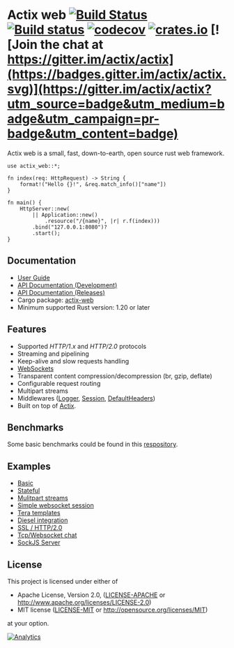 # Actix web [![Build Status](https://travis-ci.org/actix/actix-web.svg?branch=master)](https://travis-ci.org/actix/actix-web) [![Build status](https://ci.appveyor.com/api/projects/status/kkdb4yce7qhm5w85/branch/master?svg=true)](https://ci.appveyor.com/project/fafhrd91/actix-web-hdy9d/branch/master) [![codecov](https://codecov.io/gh/actix/actix-web/branch/master/graph/badge.svg)](https://codecov.io/gh/actix/actix-web) [![crates.io](http://meritbadge.herokuapp.com/actix-web)](https://crates.io/crates/actix-web) [![Join the chat at https://gitter.im/actix/actix](https://badges.gitter.im/actix/actix.svg)](https://gitter.im/actix/actix?utm_source=badge&utm_medium=badge&utm_campaign=pr-badge&utm_content=badge)

Actix web is a small, fast, down-to-earth, open source rust web framework.

```rust,ignore
use actix_web::*;

fn index(req: HttpRequest) -> String {
    format!("Hello {}!", &req.match_info()["name"])
}

fn main() {
    HttpServer::new(
        || Application::new()
            .resource("/{name}", |r| r.f(index)))
        .bind("127.0.0.1:8080")?
        .start();
}
```

## Documentation

* [User Guide](http://actix.github.io/actix-web/guide/)
* [API Documentation (Development)](http://actix.github.io/actix-web/actix_web/)
* [API Documentation (Releases)](https://docs.rs/actix-web/)
* Cargo package: [actix-web](https://crates.io/crates/actix-web)
* Minimum supported Rust version: 1.20 or later

## Features

  * Supported *HTTP/1.x* and *HTTP/2.0* protocols
  * Streaming and pipelining
  * Keep-alive and slow requests handling
  * [WebSockets](https://actix.github.io/actix-web/actix_web/ws/index.html)
  * Transparent content compression/decompression (br, gzip, deflate)
  * Configurable request routing
  * Multipart streams
  * Middlewares ([Logger](https://actix.github.io/actix-web/guide/qs_10.html#logging), 
    [Session](https://actix.github.io/actix-web/guide/qs_10.html#user-sessions),
    [DefaultHeaders](https://actix.github.io/actix-web/guide/qs_10.html#default-headers))
  * Built on top of [Actix](https://github.com/actix/actix).

## Benchmarks

Some basic benchmarks could be found in this [respository](https://github.com/fafhrd91/benchmarks).

## Examples

* [Basic](https://github.com/actix/actix-web/tree/master/examples/basic.rs)
* [Stateful](https://github.com/actix/actix-web/tree/master/examples/state.rs)
* [Mulitpart streams](https://github.com/actix/actix-web/tree/master/examples/multipart/)
* [Simple websocket session](https://github.com/actix/actix-web/tree/master/examples/websocket.rs)
* [Tera templates](https://github.com/actix/actix-web/tree/master/examples/template_tera/)
* [Diesel integration](https://github.com/actix/actix-web/tree/master/examples/diesel/)
* [SSL / HTTP/2.0](https://github.com/actix/actix-web/tree/master/examples/tls/)
* [Tcp/Websocket chat](https://github.com/actix/actix-web/tree/master/examples/websocket-chat/)
* [SockJS Server](https://github.com/actix/actix-sockjs)

## License

This project is licensed under either of

 * Apache License, Version 2.0, ([LICENSE-APACHE](LICENSE-APACHE) or
   http://www.apache.org/licenses/LICENSE-2.0)
 * MIT license ([LICENSE-MIT](LICENSE-MIT) or
   http://opensource.org/licenses/MIT)

at your option.


[![Analytics](https://ga-beacon.appspot.com/UA-110322332-2/actix-web/readme?pixel)](https://github.com/igrigorik/ga-beacon)

